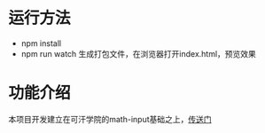 
# 运行方法
* npm install
* npm run watch
生成打包文件，在浏览器打开index.html，预览效果

# 功能介绍
本项目开发建立在可汗学院的math-input基础之上，[传送门](https://github.com/Khan/math-input)